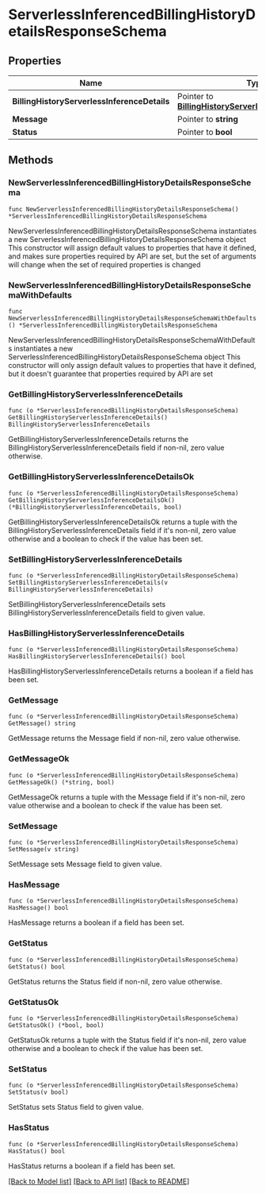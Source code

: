 # ServerlessInferencedBillingHistoryDetailsResponseSchema

## Properties

Name | Type | Description | Notes
------------ | ------------- | ------------- | -------------
**BillingHistoryServerlessInferenceDetails** | Pointer to [**BillingHistoryServerlessInferenceDetails**](BillingHistoryServerlessInferenceDetails.md) |  | [optional] 
**Message** | Pointer to **string** |  | [optional] 
**Status** | Pointer to **bool** |  | [optional] 

## Methods

### NewServerlessInferencedBillingHistoryDetailsResponseSchema

`func NewServerlessInferencedBillingHistoryDetailsResponseSchema() *ServerlessInferencedBillingHistoryDetailsResponseSchema`

NewServerlessInferencedBillingHistoryDetailsResponseSchema instantiates a new ServerlessInferencedBillingHistoryDetailsResponseSchema object
This constructor will assign default values to properties that have it defined,
and makes sure properties required by API are set, but the set of arguments
will change when the set of required properties is changed

### NewServerlessInferencedBillingHistoryDetailsResponseSchemaWithDefaults

`func NewServerlessInferencedBillingHistoryDetailsResponseSchemaWithDefaults() *ServerlessInferencedBillingHistoryDetailsResponseSchema`

NewServerlessInferencedBillingHistoryDetailsResponseSchemaWithDefaults instantiates a new ServerlessInferencedBillingHistoryDetailsResponseSchema object
This constructor will only assign default values to properties that have it defined,
but it doesn't guarantee that properties required by API are set

### GetBillingHistoryServerlessInferenceDetails

`func (o *ServerlessInferencedBillingHistoryDetailsResponseSchema) GetBillingHistoryServerlessInferenceDetails() BillingHistoryServerlessInferenceDetails`

GetBillingHistoryServerlessInferenceDetails returns the BillingHistoryServerlessInferenceDetails field if non-nil, zero value otherwise.

### GetBillingHistoryServerlessInferenceDetailsOk

`func (o *ServerlessInferencedBillingHistoryDetailsResponseSchema) GetBillingHistoryServerlessInferenceDetailsOk() (*BillingHistoryServerlessInferenceDetails, bool)`

GetBillingHistoryServerlessInferenceDetailsOk returns a tuple with the BillingHistoryServerlessInferenceDetails field if it's non-nil, zero value otherwise
and a boolean to check if the value has been set.

### SetBillingHistoryServerlessInferenceDetails

`func (o *ServerlessInferencedBillingHistoryDetailsResponseSchema) SetBillingHistoryServerlessInferenceDetails(v BillingHistoryServerlessInferenceDetails)`

SetBillingHistoryServerlessInferenceDetails sets BillingHistoryServerlessInferenceDetails field to given value.

### HasBillingHistoryServerlessInferenceDetails

`func (o *ServerlessInferencedBillingHistoryDetailsResponseSchema) HasBillingHistoryServerlessInferenceDetails() bool`

HasBillingHistoryServerlessInferenceDetails returns a boolean if a field has been set.

### GetMessage

`func (o *ServerlessInferencedBillingHistoryDetailsResponseSchema) GetMessage() string`

GetMessage returns the Message field if non-nil, zero value otherwise.

### GetMessageOk

`func (o *ServerlessInferencedBillingHistoryDetailsResponseSchema) GetMessageOk() (*string, bool)`

GetMessageOk returns a tuple with the Message field if it's non-nil, zero value otherwise
and a boolean to check if the value has been set.

### SetMessage

`func (o *ServerlessInferencedBillingHistoryDetailsResponseSchema) SetMessage(v string)`

SetMessage sets Message field to given value.

### HasMessage

`func (o *ServerlessInferencedBillingHistoryDetailsResponseSchema) HasMessage() bool`

HasMessage returns a boolean if a field has been set.

### GetStatus

`func (o *ServerlessInferencedBillingHistoryDetailsResponseSchema) GetStatus() bool`

GetStatus returns the Status field if non-nil, zero value otherwise.

### GetStatusOk

`func (o *ServerlessInferencedBillingHistoryDetailsResponseSchema) GetStatusOk() (*bool, bool)`

GetStatusOk returns a tuple with the Status field if it's non-nil, zero value otherwise
and a boolean to check if the value has been set.

### SetStatus

`func (o *ServerlessInferencedBillingHistoryDetailsResponseSchema) SetStatus(v bool)`

SetStatus sets Status field to given value.

### HasStatus

`func (o *ServerlessInferencedBillingHistoryDetailsResponseSchema) HasStatus() bool`

HasStatus returns a boolean if a field has been set.


[[Back to Model list]](../README.md#documentation-for-models) [[Back to API list]](../README.md#documentation-for-api-endpoints) [[Back to README]](../README.md)


